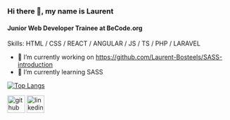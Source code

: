 ### Hi there 👋, my name is Laurent
#### Junior Web Developer Trainee at BeCode.org

Skills: HTML / CSS / REACT / ANGULAR / JS / TS / PHP / LARAVEL 

- 🔭 I’m currently working on https://github.com/Laurent-Bosteels/SASS-introduction 
- 🌱 I’m currently learning SASS 

[![Top Langs](https://github-readme-stats.vercel.app/api/top-langs/?username=Laurent-Bosteels)](https://github.com/anuraghazra/github-readme-stats)

[<img src='https://cdn.jsdelivr.net/npm/simple-icons@3.0.1/icons/github.svg' alt='github' height='40'>](https://github.com/Laurent-Bosteels)
[<img src='https://cdn.jsdelivr.net/npm/simple-icons@3.0.1/icons/linkedin.svg' alt='linkedin' height='40'>](https://www.linkedin.com/in/https://www.linkedin.com/in/laurent-bosteels-51a415143//)

